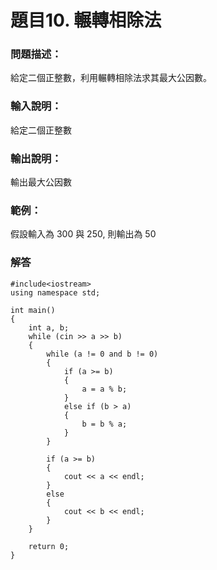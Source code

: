 # 題目10. 輾轉相除法

### 問題描述：

給定二個正整數，利用輾轉相除法求其最大公因數。

### 輸入說明：

給定二個正整數

### 輸出說明：

輸出最大公因數

### 範例：

假設輸入為 300 與 250, 則輸出為 50

### 解答
```
#include<iostream>
using namespace std;

int main()
{
    int a, b;
    while (cin >> a >> b)
    {
        while (a != 0 and b != 0)
        {
            if (a >= b)
            {
                a = a % b;
            }
            else if (b > a)
            {
                b = b % a;
            }
        }

        if (a >= b)
        {
            cout << a << endl;
        }
        else
        {
            cout << b << endl;
        }
    }

    return 0;
}
```

